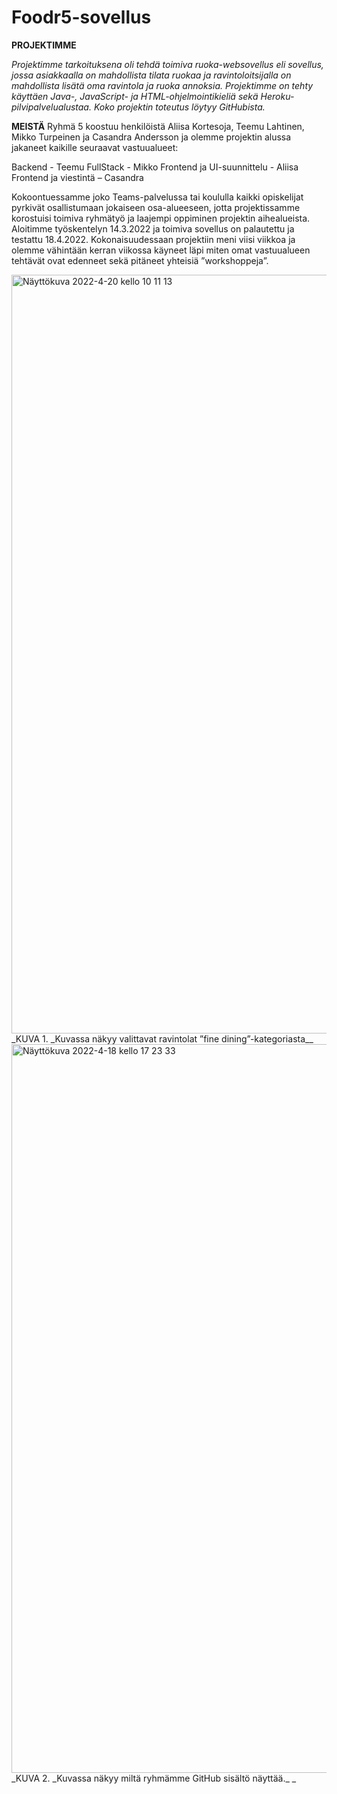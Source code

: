 # Foodr5-sovellus

**PROJEKTIMME**

_Projektimme tarkoituksena oli tehdä toimiva ruoka-websovellus eli sovellus, jossa asiakkaalla on 
mahdollista tilata ruokaa ja ravintoloitsijalla on mahdollista lisätä oma ravintola ja ruoka annoksia.  Projektimme on tehty käyttäen Java-, JavaScript- ja HTML-ohjelmointikieliä sekä Heroku-pilvipalvelualustaa. Koko projektin toteutus löytyy GitHubista._


**MEISTÄ**
Ryhmä 5 koostuu henkilöistä Aliisa Kortesoja, Teemu Lahtinen, Mikko Turpeinen ja Casandra Andersson ja olemme projektin alussa jakaneet kaikille seuraavat vastuualueet: 

Backend - Teemu 
FullStack - Mikko
Frontend ja UI-suunnittelu - Aliisa
Frontend ja viestintä – Casandra

Kokoontuessamme joko Teams-palvelussa tai koululla kaikki opiskelijat pyrkivät osallistumaan jokaiseen osa-alueeseen, jotta projektissamme korostuisi toimiva ryhmätyö ja laajempi oppiminen projektin aihealueista. Aloitimme työskentelyn 14.3.2022 ja toimiva sovellus on palautettu ja testattu 18.4.2022. Kokonaisuudessaan projektiin meni viisi viikkoa ja olemme vähintään kerran viikossa käyneet läpi miten omat vastuualueen tehtävät ovat edenneet sekä pitäneet yhteisiä ”workshoppeja”.




<img width="1214" alt="Näyttökuva 2022-4-20 kello 10 11 13" src="https://user-images.githubusercontent.com/93472660/164181575-610dbd7e-dff5-4831-b321-fa30376684e9.png">
_KUVA 1. _Kuvassa näkyy valittavat ravintolat ”fine dining”-kategoriasta__
<img width="1166" alt="Näyttökuva 2022-4-18 kello 17 23 33" src="https://user-images.githubusercontent.com/93472660/164181604-42b3478f-6b73-42c4-a9a9-4f438ec4d680.png">
_KUVA 2. _Kuvassa näkyy miltä ryhmämme GitHub sisältö näyttää._  _
